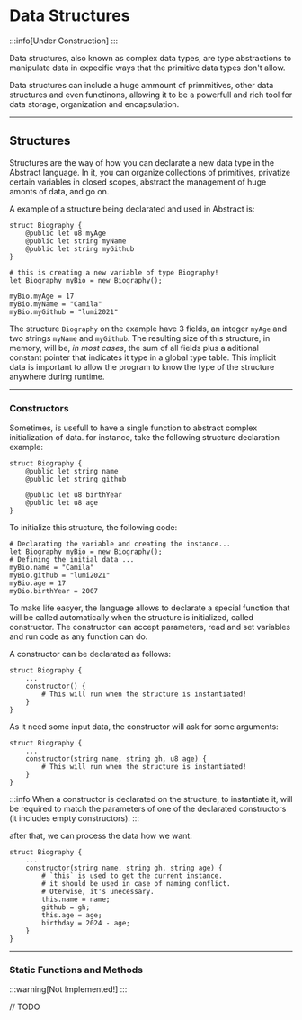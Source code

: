 # Data Structures
:::info[Under Construction]
:::

Data structures, also known as complex data types, are type abstractions
to manipulate data in expecific ways that the primitive data types don't allow.

Data structures can include a huge ammount of primmitives, other data structures
and even functinons, allowing it to be a powerfull and rich tool for data storage,
organization and encapsulation.

---
## Structures

Structures are the way of how you can declarate a new data type in the Abstract language. In it, you can organize collections
of primitives, privatize certain variables in closed scopes, abstract the management of huge amonts of data, and go on.

A example of a structure being declarated and used in Abstract is:
```abs
struct Biography {
	@public let u8 myAge
	@public let string myName
	@public let string myGithub
}

# this is creating a new variable of type Biography!
let Biography myBio = new Biography();

myBio.myAge = 17
myBio.myName = "Camila"
myBio.myGithub = "lumi2021"
```

The structure `Biography` on the example have 3 fields, an integer `myAge` and two strings `myName` and `myGithub`.
The resulting size of this structure, in memory, will be, *in most cases*, the sum of all fields  plus a aditional
constant pointer that indicates it type in a global type table. This implicit data is important to allow the program
to know the type of the structure anywhere during runtime.

---
### Constructors

Sometimes, is usefull to have a single function to abstract complex initialization of data.
for instance, take the following structure declaration example:
```abs
struct Biography {
	@public let string name
	@public let string github

	@public let u8 birthYear
	@public let u8 age
}
```

To initialize this structure, the following code:
```abs
# Declarating the variable and creating the instance...
let Biography myBio = new Biography();
# Defining the initial data ...
myBio.name = "Camila"
myBio.github = "lumi2021"
myBio.age = 17
myBio.birthYear = 2007
```

To make life easyer, the language allows to declarate a special function that will be called automatically
when the structure is initialized, called constructor. The constructor can accept parameters, read and set
variables and run code as any function can do.

A constructor can be declarated as follows:
```abs
struct Biography {
	...
	constructor() {
		# This will run when the structure is instantiated!
	}
}
```

As it need some input data, the constructor will ask for some arguments:
```abs
struct Biography {
	...
	constructor(string name, string gh, u8 age) {
		# This will run when the structure is instantiated!
	}
}
```

:::info
When a constructor is declarated on the structure, to instantiate it, will be required to match the parameters of one of the
declarated constructors (it includes empty constructors).
:::


after that, we can process the data how we want:
```abs
struct Biography {
	...
	constructor(string name, string gh, string age) {
		# `this` is used to get the current instance.
		# it should be used in case of naming conflict.
		# Oterwise, it's unecessary.
		this.name = name;
		github = gh;
		this.age = age;
		birthday = 2024 - age;
	}
}
```

---
### Static Functions and Methods
:::warning[Not Implemented!]
:::

// TODO